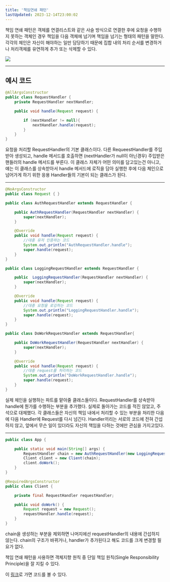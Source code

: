 ```yaml
---
title: '책임연쇄 패턴'
lastUpdated: 2023-12-14T23:00:02
---
```


책임 연쇄 패턴은 객체를 연결리스트와 같은 사슬 방식으로 연결한 후에 요청을 수행하지 못하는 객체인 경우 책임을 다음 객체에 넘기며 책임을 넘기는 형태의 패턴을 말한다. 각각의 체인은 자신이 해야하는 일만 담당하기 때문에 집합 내의 처리 순서를 변경하거나 처리객체를 유연하게 추가 또는 삭제할 수 있다.

<img src="https://miro.medium.com/max/1082/0*zucuIbxjnYmAt9XQ">

---

## 예시 코드

```java
@AllArgsConstructor
public class RequestHandler {
    private RequestHandler nextHandler;

    public void handle(Request request) {

        if (nextHandler != null){
            nextHandler.handle(request);
        }
    }
}
```

요청을 처리할 RequestHandler의 기본 클래스이다. 다른 RequeestHandler를 주입받아 생성되고, handle 메서드를 호출하면 (nextHandler가 null이 아닌경우) 주입받은 핸들러의 handle 메서드를 부른다. 이 클래스 자체가 어떤 의미를 담고있는건 아니고, 얘는 이 클래스를 상속받아서 handle 메서드에 로직을 담아 실행한 후에 다음 체인으로 넘어가게 하기 위한 응용 Handler들의 기본이 되는 클래스가 된다.

---

```java
@NoArgsConstructor
public class Request { }
```

```java
public class AuthRequestHandler extends RequestHandler {

    public AuthRequestHandler(RequestHandler nextHandler) {
        super(nextHandler);
    }

    @Override
    public void handle(Request request) {
        //대충 유저 인증하는 코드
        System.out.println("AuthRequestHandler.handle");
        super.handle(request);
    }
}

public class LoggingRequestHandler extends RequestHandler {

    public  LoggingRequestHandler(RequestHandler nextHandler) {
        super(nextHandler);
    }

    @Override
    public void handle(Request request) {
        //대충 요청을 로깅하는 코드
        System.out.println("LoggingRequestHandler.handle");
        super.handle(request);
    }
}

public class DoWorkRequestHandler extends RequestHandler{

    public DoWorkRequestHandler(RequestHandler nextHandler) {
        super(nextHandler);
    }

    @Override
    public void handle(Request request) {
        //대충 request를 처리하는 코드
        System.out.println("DoWorkRequestHandler.handle");
        super.handle(request);
    }
}
```

실제 체인을 실행하는 파트를 맡아줄 클래스들이다. RequestHandler를 상속받아 handle에 뭔가를 수행하는 부분을 추가했다. 실제로 돌아가는 코드를 적진 않았고, 주석으로 대체했다. 각 클래스들은 자신의 책임 내에서 처리할 수 있는 부분을 처리한 다음에 다음 Handler에 Request를 다시 넘긴다. Handler끼리는 서로의 코드에 전혀 간섭하지 않고, 앞에서 무슨 일이 있더라도 자신의 책임을 다하는 것에만 관심을 가지고있다.

---

```java
public class App {

    public static void main(String[] args) {
        RequestHandler chain = new AuthRequestHandler(new LoggingRequestHandler(new AuthRequestHandler(null)));
        Client client = new Client(chain);
        client.doWork();
    }
}

@RequiredArgsConstructor
public class Client {

    private final RequestHandler requestHandler;

    public void doWork() {
        Request request = new Request();
        requestHandler.handle(request);
    }
}
```

chain을 생성하는 부분을 제외하면 나머지에선 requestHandler의 내용에 간섭하지 않는다. chain의 구조가 바뀌거나, handler가 추가된다고 해도 코드를 크게 변경할 필요가 없다.

책임 연쇄 패턴을 사용하면 객체지향 원칙 중 단일 책임 원칙(Single Responsibility Principle)을 잘 지킬 수 있다.

이 <a href="https://github.com/rlaisqls/GoF-DesignPatterns/tree/master/src/main/java/com/study/gof/designpattrens/_03_BehavioralPattern/chainOfResponsibility">링크</a>로 가면 코드를 볼 수 있다.